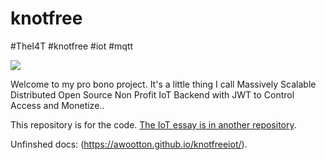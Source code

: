 # knotfree  
#TheI4T #knotfree #iot #mqtt

![](https://github.com/awootton/knotfreeiot/workflows/Go/badge.svg)

Welcome to my pro bono project. It's a little thing I call Massively Scalable Distributed Open Source Non Profit IoT Backend with JWT to Control Access and Monetize..

This repository is for the code. [The IoT essay is in another repository](https://thei4t.github.io/).

Unfinshed docs: (https://awootton.github.io/knotfreeiot/).